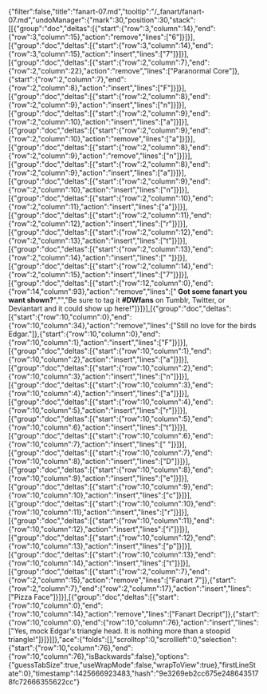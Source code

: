 {"filter":false,"title":"fanart-07.md","tooltip":"/_fanart/fanart-07.md","undoManager":{"mark":30,"position":30,"stack":[[{"group":"doc","deltas":[{"start":{"row":3,"column":14},"end":{"row":3,"column":15},"action":"remove","lines":["6"]}]}],[{"group":"doc","deltas":[{"start":{"row":3,"column":14},"end":{"row":3,"column":15},"action":"insert","lines":["7"]}]}],[{"group":"doc","deltas":[{"start":{"row":2,"column":7},"end":{"row":2,"column":22},"action":"remove","lines":["Paranormal Core"]},{"start":{"row":2,"column":7},"end":{"row":2,"column":8},"action":"insert","lines":["F"]}]}],[{"group":"doc","deltas":[{"start":{"row":2,"column":8},"end":{"row":2,"column":9},"action":"insert","lines":["n"]}]}],[{"group":"doc","deltas":[{"start":{"row":2,"column":9},"end":{"row":2,"column":10},"action":"insert","lines":["a"]}]}],[{"group":"doc","deltas":[{"start":{"row":2,"column":9},"end":{"row":2,"column":10},"action":"remove","lines":["a"]}]}],[{"group":"doc","deltas":[{"start":{"row":2,"column":8},"end":{"row":2,"column":9},"action":"remove","lines":["n"]}]}],[{"group":"doc","deltas":[{"start":{"row":2,"column":8},"end":{"row":2,"column":9},"action":"insert","lines":["a"]}]}],[{"group":"doc","deltas":[{"start":{"row":2,"column":9},"end":{"row":2,"column":10},"action":"insert","lines":["n"]}]}],[{"group":"doc","deltas":[{"start":{"row":2,"column":10},"end":{"row":2,"column":11},"action":"insert","lines":["a"]}]}],[{"group":"doc","deltas":[{"start":{"row":2,"column":11},"end":{"row":2,"column":12},"action":"insert","lines":["r"]}]}],[{"group":"doc","deltas":[{"start":{"row":2,"column":12},"end":{"row":2,"column":13},"action":"insert","lines":["t"]}]}],[{"group":"doc","deltas":[{"start":{"row":2,"column":13},"end":{"row":2,"column":14},"action":"insert","lines":[" "]}]}],[{"group":"doc","deltas":[{"start":{"row":2,"column":14},"end":{"row":2,"column":15},"action":"insert","lines":["7"]}]}],[{"group":"doc","deltas":[{"start":{"row":12,"column":0},"end":{"row":14,"column":93},"action":"remove","lines":["<b> Got some fanart you want shown?</b>","","Be sure to tag it <b>#DWfans</b> on Tumblr, Twitter, or Deviantart and it could show up here!"]}]}],[{"group":"doc","deltas":[{"start":{"row":10,"column":0},"end":{"row":10,"column":34},"action":"remove","lines":["Still no love for the birds Edgar."]},{"start":{"row":10,"column":0},"end":{"row":10,"column":1},"action":"insert","lines":["F"]}]}],[{"group":"doc","deltas":[{"start":{"row":10,"column":1},"end":{"row":10,"column":2},"action":"insert","lines":["a"]}]}],[{"group":"doc","deltas":[{"start":{"row":10,"column":2},"end":{"row":10,"column":3},"action":"insert","lines":["n"]}]}],[{"group":"doc","deltas":[{"start":{"row":10,"column":3},"end":{"row":10,"column":4},"action":"insert","lines":["a"]}]}],[{"group":"doc","deltas":[{"start":{"row":10,"column":4},"end":{"row":10,"column":5},"action":"insert","lines":["r"]}]}],[{"group":"doc","deltas":[{"start":{"row":10,"column":5},"end":{"row":10,"column":6},"action":"insert","lines":["t"]}]}],[{"group":"doc","deltas":[{"start":{"row":10,"column":6},"end":{"row":10,"column":7},"action":"insert","lines":[" "]}]}],[{"group":"doc","deltas":[{"start":{"row":10,"column":7},"end":{"row":10,"column":8},"action":"insert","lines":["D"]}]}],[{"group":"doc","deltas":[{"start":{"row":10,"column":8},"end":{"row":10,"column":9},"action":"insert","lines":["e"]}]}],[{"group":"doc","deltas":[{"start":{"row":10,"column":9},"end":{"row":10,"column":10},"action":"insert","lines":["c"]}]}],[{"group":"doc","deltas":[{"start":{"row":10,"column":10},"end":{"row":10,"column":11},"action":"insert","lines":["r"]}]}],[{"group":"doc","deltas":[{"start":{"row":10,"column":11},"end":{"row":10,"column":12},"action":"insert","lines":["i"]}]}],[{"group":"doc","deltas":[{"start":{"row":10,"column":12},"end":{"row":10,"column":13},"action":"insert","lines":["p"]}]}],[{"group":"doc","deltas":[{"start":{"row":10,"column":13},"end":{"row":10,"column":14},"action":"insert","lines":["t"]}]}],[{"group":"doc","deltas":[{"start":{"row":2,"column":7},"end":{"row":2,"column":15},"action":"remove","lines":["Fanart 7"]},{"start":{"row":2,"column":7},"end":{"row":2,"column":17},"action":"insert","lines":["Pizza Face"]}]}],[{"group":"doc","deltas":[{"start":{"row":10,"column":0},"end":{"row":10,"column":14},"action":"remove","lines":["Fanart Decript"]},{"start":{"row":10,"column":0},"end":{"row":10,"column":76},"action":"insert","lines":["Yes, mock Edgar's triangle head. It is nothing more than a stoopid triangle!"]}]}]]},"ace":{"folds":[],"scrolltop":0,"scrollleft":0,"selection":{"start":{"row":10,"column":76},"end":{"row":10,"column":76},"isBackwards":false},"options":{"guessTabSize":true,"useWrapMode":false,"wrapToView":true},"firstLineState":0},"timestamp":1425666923483,"hash":"9e3269eb2cc675e2486435178fc72666355622cc"}